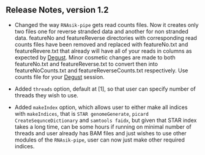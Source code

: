 ## Release Notes, version 1.2

- Changed the way `RNAsik-pipe` gets read counts files. Now it creates only two files one for reverse
stranded data and another for non stranded data. featureNo and featureReverse directories with
corresponding read counts files have been removed and replaced with featureNo.txt and
featureRevere.txt that already will have all of your reads in columns as expected by
[Degust](http://www.vicbioinformatics.com/degust/). Minor cosmetic changes are made to both
featureNo.txt and featureReverse.txt to convert then into featureNoCounts.txt and
featureReverseCounts.txt respectively. Use counts file for your
[Degust](http://www.vicbioinformatics.com/degust/) session.  

- Added `threads` option, default at [1], so that user can specify number of threads they wish to
  use.

- Added `makeIndex` option, which allows user to either make all indices with `makeIndices`, that is
  `STAR genomeGenerate`, `picard CreateSequnceDictionary` and `samtools faidx`, but given that STAR index
takes a long time, can be some hours if running on minimal number of threads and user already has
BAM files and just wishes to use other modules of the `RNAsik-pipe`, user can now just make other
required indices.
